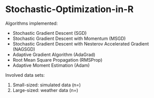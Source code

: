 # Stochastic-Optimization-in-R
Algorithms implemented: 
- Stochastic Gradient Descent (SGD)
- Stochastic Gradient Descent with Momentum (MSGD)
- Stochastic Gradient Descent with Nesterov Accelerated Gradient (NAGSGD)
- Adaptive Gradient Algorithm (AdaGrad)
- Root Mean Square Propagation (RMSProp) 
- Adaptive Moment Estimation (Adam)

Involved data sets:
1) Small-sized: simulated data (n=)
2) Large-sized: weather data (n=)

